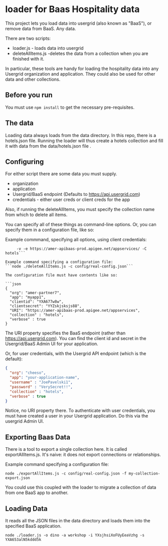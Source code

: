 # loader for Baas Hospitality data

This project lets you load data into usergrid (also known as "BaaS"), or remove data from BaaS. Any data.

There are two scripts:
* loader.js - loads data into usergrid
* deleteAllItems.js -deletes the data from a collection when you are finished with it.

In particular, these tools are handy for loading the hospitality data into any Usergrid organization and application. They could also be used for other data and other collections. 




## Before you run

You must use `npm install` to get the necessary pre-requisites.

## The data

Loading data always loads from the data directory.
In this repo, there is a hotels.json file. Running the loader will thus create a hotels collection and fill it with data from the data/hotels.json file .


## Configuring 

For either script there are some data you must supply.

* organization
* application
* Usergrid/BaaS endpoint (Defaults to https://api.usergrid.com)
* credentials - either user creds or client creds for the app

Also, if running the deleteAllItems, you must specify the collection name from which to delete all items. 

You can specify all of these things as command-line options. Or, you can specify them in a configuration file, like so: 

Example commmand, specifying all options, using client credentials:

```node ./deleteAllItems.js -o amer-partner7 -a myapp1 -i YYYAZZJDJD -s YkjakajksjksE8 \ 
     -v -e https://amer-apibaas-prod.apigee.net/appservices/ -C hotels```

Example command specifying a configuration file:
```node ./deleteAllItems.js -c config/real-config.json```

The configuration file must have contents like so:

```json
{
  "org": "amer-partner7",
  "app": "myapp1",
  "clientid": "YXA677w8w", 
  "clientsecret": "YYZskjsksjs88", 
  "URI": "https://amer-apibaas-prod.apigee.net/appservices",
  "collection" : "hotels", 
  "verbose" : true
}
```

The URI property specifies the BaaS endpoint (rather than https://api.usergrid.com). 
You can find the client id and secret in the Usergrid/BaaS Admin UI for your application. 



Or, for user credentials, with the Usergrid API endpoint (which is the default):

```json
{
  "org": "cheeso",
  "app": "your-application-name",
  "username" : "JoePavelski1",
  "password" : "VerySecret!!",
  "collection" : "hotels", 
  "verbose" : true
}
```

Notice, no URI property there.  To authenticate with user credentials,  you must have created a user in your Usergrid application.  Do this via the usergrid Admin UI. 



## Exporting Baas Data

There is a tool to export a single collection here.  It is called exportAllItems.js.
It's naive: it does not export connections or relationships. 

Example command specifying a configuration file:
```
node ./exportAllItems.js -c config/real-config.json -f my-collection-export.json
```

You could use this coupled with the loader to migrate a collection of data from one BaaS app to another. 


## Loading Data 

It reads all the JSON files in the data directory and loads them into the specified BaaS application.

```
node ./loader.js -o dino -a workshop -i YXsjhsiXoFUyEeaVzhg -s YXA653alN5kddd5k 
```